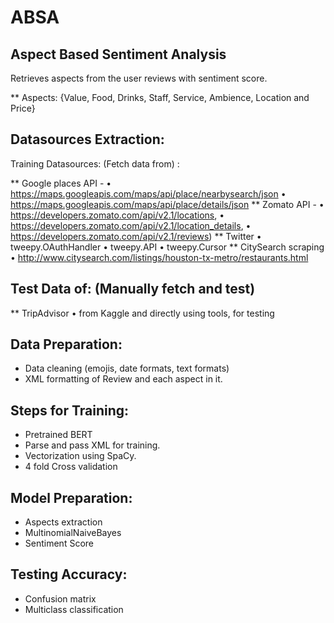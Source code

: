 # ABSA
## Aspect Based Sentiment Analysis

Retrieves aspects from the user reviews with sentiment score.

** Aspects: {Value, Food, Drinks, Staff, Service, Ambience, Location and Price}

## Datasources Extraction:
Training Datasources: (Fetch data from) :

** Google places API - 
•	https://maps.googleapis.com/maps/api/place/nearbysearch/json
•	https://maps.googleapis.com/maps/api/place/details/json
** Zomato API - 
•	https://developers.zomato.com/api/v2.1/locations,
•	https://developers.zomato.com/api/v2.1/location_details,
•	https://developers.zomato.com/api/v2.1/reviews)
** Twitter
•	tweepy.OAuthHandler
•	tweepy.API
•	tweepy.Cursor
** CitySearch scraping
•	http://www.citysearch.com/listings/houston-tx-metro/restaurants.html

## Test Data of: (Manually fetch and test)
** TripAdvisor 
•	from Kaggle and directly using tools, for testing

## Data Preparation:
* Data cleaning (emojis, date formats, text formats)
* XML formatting of Review and each aspect in it.

## Steps for Training:
* Pretrained BERT
* Parse and pass XML for training.
* Vectorization using SpaCy.
* 4 fold Cross validation

## Model Preparation:
* Aspects extraction 
* MultinomialNaiveBayes
* Sentiment Score

## Testing Accuracy:
* Confusion matrix
* Multiclass classification
